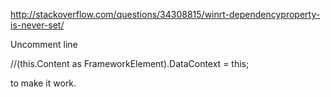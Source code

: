 http://stackoverflow.com/questions/34308815/winrt-dependencyproperty-is-never-set/

Uncomment line             

//(this.Content as FrameworkElement).DataContext = this;

to make it work.
